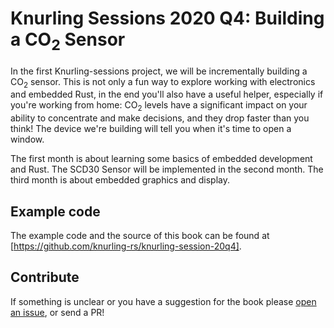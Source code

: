 # Knurling Sessions 2020 Q4: Building a CO<sub>2</sub> Sensor
In the first Knurling-sessions project, we will be incrementally building a CO<sub>2</sub> sensor. This is not only a fun way to explore working with electronics and embedded Rust, in the end you'll also have a useful helper, especially if you're working from home: CO<sub>2</sub> levels have a significant impact on your ability to concentrate and make decisions, and they drop faster than you think! The device we're building will tell you when it's time to open a window.

The first month is about learning some basics of embedded development and Rust. The SCD30 Sensor will be implemented in the second month. The third month is about embedded graphics and display.

## Example code
The example code and the source of this book can be found at [https://github.com/knurling-rs/knurling-session-20q4].

[https://github.com/knurling-rs/knurling-session-20q4]: https://github.com/knurling-rs/knurling-session-20q4

## Contribute
If something is unclear or you have a suggestion for the book please [open an issue], or send a PR!

[open an issue]: https://github.com/knurling-rs/knurling-session-20q4/issues/new/
